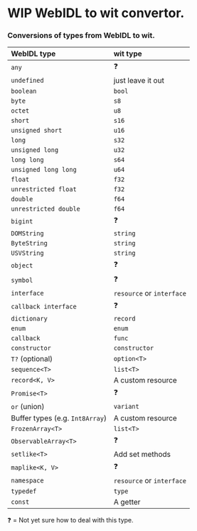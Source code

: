 # WIP WebIDL to wit convertor.


### Conversions of types from WebIDL to wit.

| WebIDL type                     | wit type                  |
|:--------------------------------|:--------------------------|
| `any`                           | ❓                        |
| `undefined`                     | just leave it out         |
| `boolean`                       | `bool`                    |
| `byte`                          | `s8`                      |
| `octet`                         | `u8`                      |
| `short`                         | `s16`                     |
| `unsigned short`                | `u16`                     |
| `long`                          | `s32`                     |
| `unsigned long`                 | `u32`                     |
| `long long`                     | `s64`                     |
| `unsigned long long`            | `u64`                     |
| `float`                         | `f32`                     |
| `unrestricted float`            | `f32`                     |
| `double`                        | `f64`                     |
| `unrestricted double`           | `f64`                     |
| `bigint`                        | ❓                        |
| `DOMString`                     | `string`                  |
| `ByteString`                    | `string`                  |
| `USVString`                     | `string`                  |
| `object`                        | ❓                        |
| `symbol`                        | ❓                        |
| `interface`                     | `resource` or `interface` |
| `callback interface`            | ❓                        |
| `dictionary`                    | `record`                  |
| `enum`                          | `enum`                    |
| `callback`                      | `func`                    |
| `constructor`                   | `constructor`             |
| `T?` (optional)                 | `option<T>`               |
| `sequence<T>`                   | `list<T>`                 |
| `record<K, V>`                  | A custom resource         |
| `Promise<T>`                    | ❓                        |
| `or` (union)                    | `variant`                 |
| Buffer types (e.g. `Int8Array`) | A custom resource         |
| `FrozenArray<T>`                | `list<T>`                 |
| `ObservableArray<T>`            | ❓                        |
| `setlike<T>`                    | Add set methods           |
| `maplike<K, V>`                 | ❓                        |
| `namespace`                     | `resource` or `interface` |
| `typedef`                       | `type`                    |
| `const`                         | A getter                  |

❓ = Not yet sure how to deal with this type.
